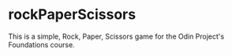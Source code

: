 # rockPaperScissors

This is a simple, Rock, Paper, Scissors game for the Odin Project's Foundations course.
